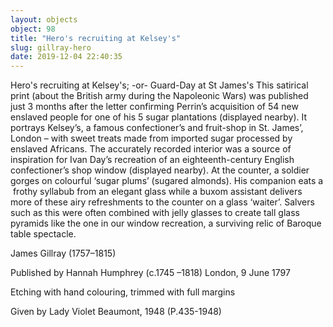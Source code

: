 ```yaml
---
layout: objects
object: 98
title: "Hero's recruiting at Kelsey's"
slug: gillray-hero
date: 2019-12-04 22:40:35
---
```

Hero's recruiting at Kelsey's;  -or- Guard-Day at St James's  This satirical print (about the British army during the Napoleonic Wars) was published just 3 months after the letter confirming Perrin’s acquisition of 54 new enslaved people for one of his 5 sugar plantations (displayed nearby). It portrays Kelsey’s, a famous confectioner’s and fruit-shop in St.  James’, London – with sweet treats made from  imported sugar processed by enslaved Africans. The accurately recorded interior was a source of inspiration for Ivan Day’s recreation of an eighteenth-century English confectioner’s shop window (displayed nearby). At the counter,  a soldier gorges on colourful ‘sugar plums’  (sugared almonds). His companion eats a  frothy syllabub from an elegant glass while a buxom assistant delivers more of these airy refreshments to the counter on a glass ‘waiter’.  Salvers such as this were often combined with jelly glasses to create tall glass pyramids like the one in our window recreation, a surviving relic of Baroque table spectacle.

James Gillray (1757–1815)  

Published by Hannah Humphrey (c.1745 –1818) London, 9 June 1797  

Etching with hand colouring, trimmed with full margins  

Given by Lady Violet Beaumont, 1948 (P.435-1948)
